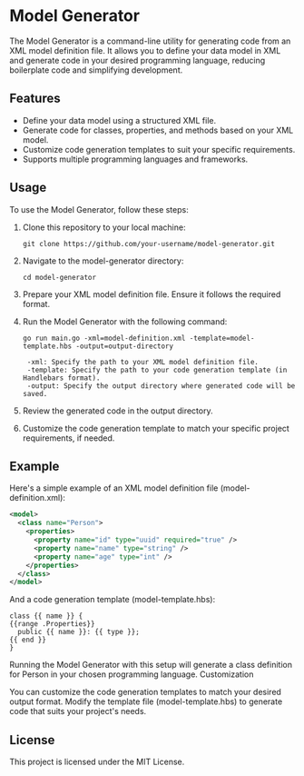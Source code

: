# Model Generator

The Model Generator is a command-line utility for generating code from an XML model definition file. It allows you to define your data model in XML and generate code in your desired programming language, reducing boilerplate code and simplifying development.

## Features

- Define your data model using a structured XML file.
- Generate code for classes, properties, and methods based on your XML model.
- Customize code generation templates to suit your specific requirements.
- Supports multiple programming languages and frameworks.

## Usage

To use the Model Generator, follow these steps:

1. Clone this repository to your local machine:

   `git clone https://github.com/your-username/model-generator.git`

2. Navigate to the model-generator directory:

   `cd model-generator`

3. Prepare your XML model definition file. Ensure it follows the required format.

4. Run the Model Generator with the following command:

   `go run main.go -xml=model-definition.xml -template=model-template.hbs -output=output-directory`

        -xml: Specify the path to your XML model definition file.
        -template: Specify the path to your code generation template (in Handlebars format).
        -output: Specify the output directory where generated code will be saved.

5. Review the generated code in the output directory.

6. Customize the code generation template to match your specific project requirements, if needed.

## Example

Here's a simple example of an XML model definition file (model-definition.xml):

```xml
<model>
  <class name="Person">
    <properties>
      <property name="id" type="uuid" required="true" />
      <property name="name" type="string" />
      <property name="age" type="int" />
    </properties>
  </class>
</model>

```

And a code generation template (model-template.hbs):

```
class {{ name }} {
{{range .Properties}}
  public {{ name }}: {{ type }};
{{ end }}
}
```

Running the Model Generator with this setup will generate a class definition for Person in your chosen programming language.
Customization

You can customize the code generation templates to match your desired output format. Modify the template file (model-template.hbs) to generate code that suits your project's needs.

## License

This project is licensed under the MIT License.
